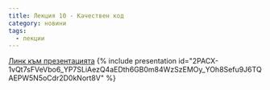 ```yaml
---
title: Лекция 10 - Качествен код
category: новини
tags:
  - лекции
---
```


[Линк към презентацията](https://docs.google.com/presentation/d/122nIuY-YLycLLJEhGlWtqn2hx745CnXTAFGBfqjX_vU/edit?usp=sharing)
{% include presentation id="2PACX-1vQt7sFVeVbo6_YP7SLiAezQ4aEDth6GB0m84WzSzEMOy_YOh8Sefu9J6TQAEPW5N5oCdr2D0kNort8V" %}
